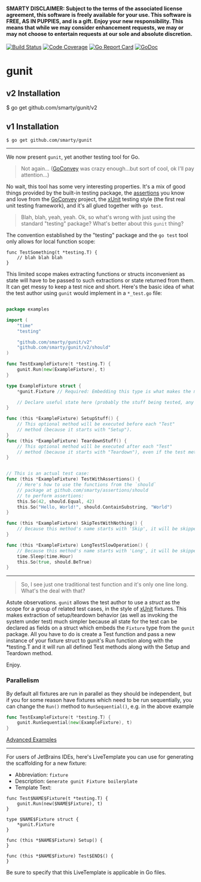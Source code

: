 #### SMARTY DISCLAIMER: Subject to the terms of the associated license agreement, this software is freely available for your use. This software is FREE, AS IN PUPPIES, and is a gift. Enjoy your new responsibility. This means that while we may consider enhancement requests, we may or may not choose to entertain requests at our sole and absolute discretion.

[![Build Status](https://travis-ci.org/smarty/gunit.svg?branch=master)](https://travis-ci.org/smarty/gunit)
[![Code Coverage](https://codecov.io/gh/smarty/gunit/branch/master/graph/badge.svg)](https://codecov.io/gh/smarty/gunit)
[![Go Report Card](https://goreportcard.com/badge/github.com/smarty/gunit)](https://goreportcard.com/report/github.com/smarty/gunit)
[![GoDoc](https://godoc.org/github.com/smarty/gunit?status.svg)](http://godoc.org/github.com/smarty/gunit)

# gunit

## v2 Installation

$ go get github.com/smarty/gunit/v2


## v1 Installation

```
$ go get github.com/smarty/gunit
```

-------------------------

We now present `gunit`, yet another testing tool for Go.

> Not again... ([GoConvey](http://goconvey.co) was crazy enough...but sort of cool, ok I'll pay attention...)

No wait, this tool has some very interesting properties. It's a mix of good things provided by the built-in testing package, the [assertions](https://github.com/smarty/assertions) you know and love from the [GoConvey](http://goconvey.co) project, the [xUnit](https://en.wikipedia.org/wiki/XUnit) testing style (the first real unit testing framework), and it's all glued together with `go test`.

> Blah, blah, yeah, yeah. Ok, so what's wrong with just using the standard "testing" package? What's better about this `gunit` thing?

The convention established by the "testing" package and the `go test` tool only allows for local function scope:

```
func TestSomething(t *testing.T) {
	// blah blah blah
}
```

This limited scope makes extracting functions or structs inconvenient as state will have to be passed to such extractions or state returned from them. It can get messy to keep a test nice and short. Here's the basic idea of what the test author using `gunit` would implement in a `*_test.go` file:

```go

package examples

import (
    "time"
	"testing"

	"github.com/smarty/gunit/v2"
	"github.com/smarty/gunit/v2/should"
)

func TestExampleFixture(t *testing.T) {
	gunit.Run(new(ExampleFixture), t)
}

type ExampleFixture struct {
	*gunit.Fixture // Required: Embedding this type is what makes the magic happen.

	// Declare useful state here (probably the stuff being tested, any fakes, etc...).
}

func (this *ExampleFixture) SetupStuff() {
	// This optional method will be executed before each "Test"
	// method (because it starts with "Setup").
}
func (this *ExampleFixture) TeardownStuff() {
	// This optional method will be executed after each "Test"
	// method (because it starts with "Teardown"), even if the test method panics.
}


// This is an actual test case:
func (this *ExampleFixture) TestWithAssertions() {
	// Here's how to use the functions from the `should`
	// package at github.com/smarty/assertions/should
	// to perform assertions:
	this.So(42, should.Equal, 42)
	this.So("Hello, World!", should.ContainSubstring, "World")
}

func (this *ExampleFixture) SkipTestWithNothing() {
	// Because this method's name starts with 'Skip', it will be skipped.
}

func (this *ExampleFixture) LongTestSlowOperation() {
	// Because this method's name starts with 'Long', it will be skipped if `go test` is run with the `short` flag.
	time.Sleep(time.Hour)
	this.So(true, should.BeTrue)
}
```

-------------------------

> So, I see just one traditional test function and it's only one line long. What's the deal with that?

Astute observations. `gunit` allows the test author to use a _struct_ as the scope for a group of related test cases, in the style of [xUnit](https://en.wikipedia.org/wiki/XUnit) fixtures. This makes extraction of setup/teardown behavior (as well as invoking the system under test) much simpler because all state for the test can be declared as fields on a struct which embeds the `Fixture` type from the `gunit` package. All you have to do is create a Test function and pass a new instance of your fixture struct to gunit's Run function along with the *testing.T and it will run all defined Test methods along with the Setup and Teardown method.

Enjoy.

### Parallelism
By default all fixtures are run in parallel as they should be independent, but if you for some reason have fixtures which need to be run sequentially, you can change the `Run()` method to `RunSequential()`, e.g. in the above example

```go
func TestExampleFixture(t *testing.T) {
	gunit.RunSequential(new(ExampleFixture), t)
}
```

[Advanced Examples](https://github.com/smarty/gunit/tree/master/advanced_examples)

----------------------------------------------------------------------------

For users of JetBrains IDEs, here's LiveTemplate you can use for generating the scaffolding for a new fixture:

- Abbreviation: `fixture`
- Description: `Generate gunit Fixture boilerplate`
- Template Text:

```
func Test$NAME$Fixture(t *testing.T) {
    gunit.Run(new($NAME$Fixture), t)
}

type $NAME$Fixture struct {
    *gunit.Fixture
}

func (this *$NAME$Fixture) Setup() {
}

func (this *$NAME$Fixture) Test$END$() {
}

```

Be sure to specify that this LiveTemplate is applicable in Go files.
